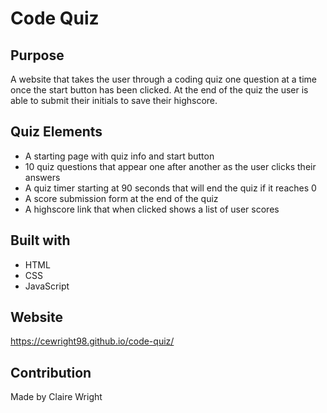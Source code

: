 # Code Quiz

## Purpose
A website that takes the user through a coding quiz one question at a time once the start button has been clicked. At the end of the quiz the user is able to submit their initials to save their highscore.

## Quiz Elements
* A starting page with quiz info and start button
* 10 quiz questions that appear one after another as the user clicks their answers
* A quiz timer starting at 90 seconds that will end the quiz if it reaches 0
* A score submission form at the end of the quiz 
* A highscore link that when clicked shows a list of user scores

## Built with
* HTML
* CSS
* JavaScript

## Website
https://cewright98.github.io/code-quiz/


## Contribution
Made by Claire Wright